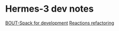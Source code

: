 # Hermes-3 dev notes

[BOUT-Spack for development](./bout-spack.md)
[Reactions refactoring](./reactions-refactor.md)
